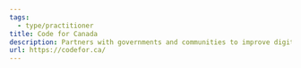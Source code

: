 ```yaml
---
tags:
  - type/practitioner
title: Code for Canada
description: Partners with governments and communities to improve digital public services.
url: https://codefor.ca/
---
```


